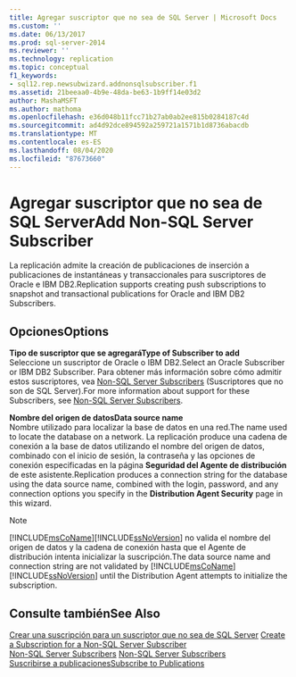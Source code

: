```yaml
---
title: Agregar suscriptor que no sea de SQL Server | Microsoft Docs
ms.custom: ''
ms.date: 06/13/2017
ms.prod: sql-server-2014
ms.reviewer: ''
ms.technology: replication
ms.topic: conceptual
f1_keywords:
- sql12.rep.newsubwizard.addnonsqlsubscriber.f1
ms.assetid: 21beeaa0-4b9e-48da-be63-1b9ff14e03d2
author: MashaMSFT
ms.author: mathoma
ms.openlocfilehash: e36d048b11fcc71b27ab0ab2ee815b0284187c4d
ms.sourcegitcommit: ad4d92dce894592a259721a1571b1d8736abacdb
ms.translationtype: MT
ms.contentlocale: es-ES
ms.lasthandoff: 08/04/2020
ms.locfileid: "87673660"
---
```

# <a name="add-non-sql-server-subscriber"></a><span data-ttu-id="e0b00-102">Agregar suscriptor que no sea de SQL Server</span><span class="sxs-lookup"><span data-stu-id="e0b00-102">Add Non-SQL Server Subscriber</span></span>
  <span data-ttu-id="e0b00-103">La replicación admite la creación de publicaciones de inserción a publicaciones de instantáneas y transaccionales para suscriptores de Oracle e IBM DB2.</span><span class="sxs-lookup"><span data-stu-id="e0b00-103">Replication supports creating push subscriptions to snapshot and transactional publications for Oracle and IBM DB2 Subscribers.</span></span>  
  
## <a name="options"></a><span data-ttu-id="e0b00-104">Opciones</span><span class="sxs-lookup"><span data-stu-id="e0b00-104">Options</span></span>  
 <span data-ttu-id="e0b00-105">**Tipo de suscriptor que se agregará**</span><span class="sxs-lookup"><span data-stu-id="e0b00-105">**Type of Subscriber to add**</span></span>  
 <span data-ttu-id="e0b00-106">Seleccione un suscriptor de Oracle o IBM DB2.</span><span class="sxs-lookup"><span data-stu-id="e0b00-106">Select an Oracle Subscriber or IBM DB2 Subscriber.</span></span> <span data-ttu-id="e0b00-107">Para obtener más información sobre cómo admitir estos suscriptores, vea [Non-SQL Server Subscribers](non-sql/non-sql-server-subscribers.md) (Suscriptores que no son de SQL Server).</span><span class="sxs-lookup"><span data-stu-id="e0b00-107">For more information about support for these Subscribers, see [Non-SQL Server Subscribers](non-sql/non-sql-server-subscribers.md).</span></span>  
  
 <span data-ttu-id="e0b00-108">**Nombre del origen de datos**</span><span class="sxs-lookup"><span data-stu-id="e0b00-108">**Data source name**</span></span>  
 <span data-ttu-id="e0b00-109">Nombre utilizado para localizar la base de datos en una red.</span><span class="sxs-lookup"><span data-stu-id="e0b00-109">The name used to locate the database on a network.</span></span> <span data-ttu-id="e0b00-110">La replicación produce una cadena de conexión a la base de datos utilizando el nombre del origen de datos, combinado con el inicio de sesión, la contraseña y las opciones de conexión especificadas en la página **Seguridad del Agente de distribución** de este asistente.</span><span class="sxs-lookup"><span data-stu-id="e0b00-110">Replication produces a connection string for the database using the data source name, combined with the login, password, and any connection options you specify in the **Distribution Agent Security** page in this wizard.</span></span>  
  
> [!NOTE]  
>  <span data-ttu-id="e0b00-111">[!INCLUDE[msCoName](../../includes/msconame-md.md)][!INCLUDE[ssNoVersion](../../includes/ssnoversion-md.md)] no valida el nombre del origen de datos y la cadena de conexión hasta que el Agente de distribución intenta inicializar la suscripción.</span><span class="sxs-lookup"><span data-stu-id="e0b00-111">The data source name and connection string are not validated by [!INCLUDE[msCoName](../../includes/msconame-md.md)][!INCLUDE[ssNoVersion](../../includes/ssnoversion-md.md)] until the Distribution Agent attempts to initialize the subscription.</span></span>  
  
## <a name="see-also"></a><span data-ttu-id="e0b00-112">Consulte también</span><span class="sxs-lookup"><span data-stu-id="e0b00-112">See Also</span></span>  
 <span data-ttu-id="e0b00-113">[Crear una suscripción para un suscriptor que no sea de SQL Server](create-a-subscription-for-a-non-sql-server-subscriber.md) </span><span class="sxs-lookup"><span data-stu-id="e0b00-113">[Create a Subscription for a Non-SQL Server Subscriber](create-a-subscription-for-a-non-sql-server-subscriber.md) </span></span>  
 <span data-ttu-id="e0b00-114">[Non-SQL Server Subscribers](non-sql/non-sql-server-subscribers.md) </span><span class="sxs-lookup"><span data-stu-id="e0b00-114">[Non-SQL Server Subscribers](non-sql/non-sql-server-subscribers.md) </span></span>  
 [<span data-ttu-id="e0b00-115">Suscribirse a publicaciones</span><span class="sxs-lookup"><span data-stu-id="e0b00-115">Subscribe to Publications</span></span>](subscribe-to-publications.md)  
  
  
